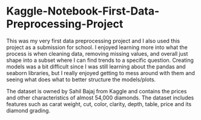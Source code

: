 # Kaggle-Notebook-First-Data-Preprocessing-Project
This was my very first data preprocessing project and I also used this project as a submission for school. 
I enjoyed learning more into what the process is when cleaning data, removing missing values, and overall just shape into a subset where I can find trends to a specific question.
Creating models was a bit difficult since I was still learning about the pandas and seaborn libraries, but I really enjoyed getting to mess around with them
and seeing what does what to better structure the models/plots.

The dataset is owned by Sahil Bajaj from Kaggle and contains the prices and other characteristics of almost 54,000 diamonds. 
The dataset includes features such as carat weight, cut, color, clarity, depth, table, price and its diamond grading. 
